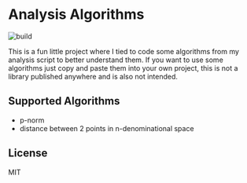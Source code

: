 # Analysis Algorithms

![build](https://github.com/12rcu/analysis-algorithms/actions/workflows/gradle_build.yml/badge.svg)

This is a fun little project where I tied to code some algorithms from my analysis script to better understand them. If
you want to use some algorithms just copy and paste them into your own project, this is not a library published anywhere
and is also not intended.

## Supported Algorithms

- p-norm 
- distance between 2 points in n-denominational space

## License
MIT